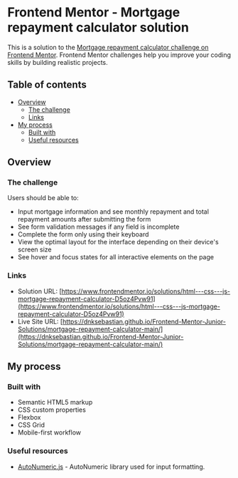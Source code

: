 # Frontend Mentor - Mortgage repayment calculator solution

This is a solution to the [Mortgage repayment calculator challenge on Frontend Mentor](https://www.frontendmentor.io/challenges/mortgage-repayment-calculator-Galx1LXK73). Frontend Mentor challenges help you improve your coding skills by building realistic projects. 

## Table of contents

- [Overview](#overview)
  - [The challenge](#the-challenge)
  - [Links](#links)
- [My process](#my-process)
  - [Built with](#built-with)
  - [Useful resources](#useful-resources)
## Overview

### The challenge

Users should be able to:

- Input mortgage information and see monthly repayment and total repayment amounts after submitting the form
- See form validation messages if any field is incomplete
- Complete the form only using their keyboard
- View the optimal layout for the interface depending on their device's screen size
- See hover and focus states for all interactive elements on the page

### Links

- Solution URL: [https://www.frontendmentor.io/solutions/html---css---js-mortgage-repayment-calculator-D5oz4Pvw91](https://www.frontendmentor.io/solutions/html---css---js-mortgage-repayment-calculator-D5oz4Pvw91)
- Live Site URL: [https://dnksebastian.github.io/Frontend-Mentor-Junior-Solutions/mortgage-repayment-calculator-main/](https://dnksebastian.github.io/Frontend-Mentor-Junior-Solutions/mortgage-repayment-calculator-main/)

## My process

### Built with

- Semantic HTML5 markup
- CSS custom properties
- Flexbox
- CSS Grid
- Mobile-first workflow

### Useful resources

- [AutoNumeric.js](https://docs.autonumeric.org/) - AutoNumeric library used for input formatting.
